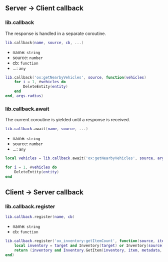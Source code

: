 ## Server -> Client callback

### lib.callback

The response is handled in a separate coroutine.

```lua
lib.callback(name, source, cb, ...)
```

- name: `string`
- source: `number`
- cb: `function`
- ...: `any`

```lua
lib.callback('ox:getNearbyVehicles', source, function(vehicles)
    for i = 1, #vehicles do
        DeleteEntity(entity)
    end
end, args.radius)
```

### lib.callback.await

The current coroutine is yielded until a response is received.

```lua
lib.callback.await(name, source, ...)
```

- name: `string`
- source: `number`
- ...: `any`

```lua
local vehicles = lib.callback.await('ox:getNearbyVehicles', source, args.radius)

for i = 1, #vehicles do
    DeleteEntity(entity)
end
```

## Client -> Server callback

### lib.callback.register

```lua
lib.callback.register(name, cb)
```

- name: `string`
- cb: `function`

```lua
lib.callback.register('ox_inventory:getItemCount', function(source, item, metadata, target)
    local inventory = target and Inventory(target) or Inventory(source)
    return (inventory and Inventory.GetItem(inventory, item, metadata, true)) or 0
end)
```
